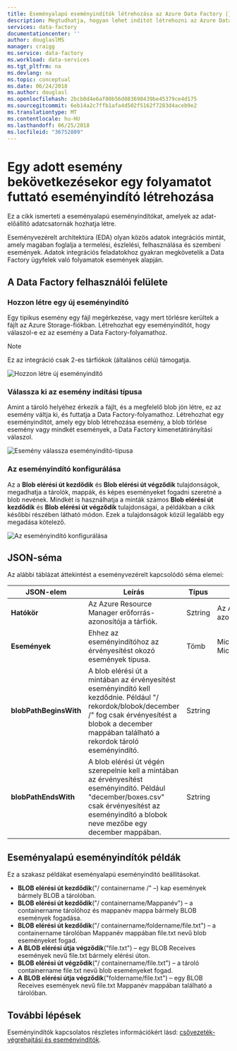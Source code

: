 ```yaml
---
title: Eseményalapú eseményindítók létrehozása az Azure Data Factory |} Microsoft Docs
description: Megtudhatja, hogyan lehet indítót létrehozni az Azure Data Factory fut egy folyamat adott esemény bekövetkezésekor.
services: data-factory
documentationcenter: ''
author: douglaslMS
manager: craigg
ms.service: data-factory
ms.workload: data-services
ms.tgt_pltfrm: na
ms.devlang: na
ms.topic: conceptual
ms.date: 06/24/2018
ms.author: douglasl
ms.openlocfilehash: 2bcb0d4e6af00b56d083690439be45379ce4d175
ms.sourcegitcommit: 6eb14a2c7ffb1afa4d502f5162f7283d4aceb9e2
ms.translationtype: MT
ms.contentlocale: hu-HU
ms.lasthandoff: 06/25/2018
ms.locfileid: "36752809"
---
```

# <a name="create-a-trigger-that-runs-a-pipeline-in-response-to-an-event"></a>Egy adott esemény bekövetkezésekor egy folyamatot futtató eseményindító létrehozása

Ez a cikk ismerteti a eseményalapú eseményindítókat, amelyek az adat-előállító adatcsatornák hozhatja létre.

Eseményvezérelt architektúra (EDA) olyan közös adatok integrációs mintát, amely magában foglalja a termelési, észlelési, felhasználása és szembeni események. Adatok integrációs feladatokhoz gyakran megkövetelik a Data Factory ügyfelek való folyamatok események alapján.

## <a name="data-factory-ui"></a>A Data Factory felhasználói felülete

### <a name="create-a-new-event-trigger"></a>Hozzon létre egy új eseményindító

Egy tipikus esemény egy fájl megérkezése, vagy mert törlésre kerültek a fájlt az Azure Storage-fiókban. Létrehozhat egy eseményindítót, hogy válaszol-e ez az esemény a Data Factory-folyamathoz.

> [!NOTE]
> Ez az integráció csak 2-es tárfiókok (általános célú) támogatja.

![Hozzon létre új eseményindító](media/how-to-create-event-trigger/event-based-trigger-image1.png)

### <a name="select-the-event-trigger-type"></a>Válassza ki az esemény indítási típusa

Amint a tároló helyéhez érkezik a fájlt, és a megfelelő blob jön létre, ez az esemény váltja ki, és futtatja a Data Factory-folyamathoz. Létrehozhat egy eseményindítót, amely egy blob létrehozása esemény, a blob törlése esemény vagy mindkét események, a Data Factory kimenetátirányítási válaszol.

![Esemény válassza eseményindító-típusa](media/how-to-create-event-trigger/event-based-trigger-image2.png)

### <a name="configure-the-event-trigger"></a>Az eseményindító konfigurálása

Az a **Blob elérési út kezdődik** és **Blob elérési út végződik** tulajdonságok, megadhatja a tárolók, mappák, és képes eseményeket fogadni szeretné a blob nevének. Mindkét is használhatja a minták számos **Blob elérési út kezdődik** és **Blob elérési út végződik** tulajdonságai, a példákban a cikk későbbi részében látható módon. Ezek a tulajdonságok közül legalább egy megadása kötelező.

![Az eseményindító konfigurálása](media/how-to-create-event-trigger/event-based-trigger-image3.png)

## <a name="json-schema"></a>JSON-séma

Az alábbi táblázat áttekintést a eseményvezérelt kapcsolódó séma elemei:

| **JSON-elem** | **Leírás** | **Típus** | **Megengedett értékek** | **Szükséges** |
| ---------------- | --------------- | -------- | ------------------ | ------------ |
| **Hatókör** | Az Azure Resource Manager erőforrás-azonosítója a tárfiók. | Sztring | Az Azure erőforrás-kezelő azonosítója | Igen |
| **Események** | Ehhez az eseményindítóhoz az érvényesítést okozó események típusa. | Tömb    | Microsoft.Storage.BlobCreated, Microsoft.Storage.BlobDeleted | Igen, tetszőleges kombinációját. |
| **blobPathBeginsWith** | A blob elérési út a mintában az érvényesítést eseményindító kell kezdődnie. Például "/ rekordok/blobok/december /" fog csak érvényesítést a blobok a december mappában található a rekordok tároló eseményindító. | Sztring   | | Ezek a tulajdonságok közül legalább egy meg kell adni: blobPathBeginsWith, blobPathEndsWith. |
| **blobPathEndsWith** | A blob elérési út végén szerepelnie kell a mintában az érvényesítést eseményindító. Például "december/boxes.csv" csak érvényesítést az eseményindító a blobok neve mezőbe egy december mappában. | Sztring   | | Ezek a tulajdonságok közül legalább egy meg kell adni: blobPathBeginsWith, blobPathEndsWith. |

## <a name="examples-of-event-based-triggers"></a>Eseményalapú eseményindítók példák

Ez a szakasz példákat eseményalapú eseményindító beállításokat.

-   **BLOB elérési út kezdődik**("/ containername /" –) kap események bármely BLOB a tárolóban.
-   **BLOB elérési út kezdődik**("/ containername/Mappanév") – a containername tárolóhoz és mappanév mappa bármely BLOB események fogadása.
-   **BLOB elérési út kezdődik**("/ containername/foldername/file.txt") – a containername tárolóban Mappanév mappában file.txt nevű blob eseményeket fogad.
-   **A BLOB elérési útja végződik**("file.txt") – egy BLOB Receives események nevű file.txt bármely elérési úton.
-   **BLOB elérési út végződik**("/ containername/file.txt") – a tároló containername file.txt nevű blob eseményeket fogad.
-   **A BLOB elérési útja végződik**("foldername/file.txt") – egy BLOB Receives események nevű file.txt Mappanév mappában található a tárolóban.

## <a name="next-steps"></a>További lépések
Eseményindítók kapcsolatos részletes információkért lásd: [csővezeték-végrehajtási és eseményindítók](concepts-pipeline-execution-triggers.md#triggers).
